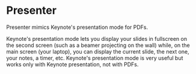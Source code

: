 # Presenter #

Presenter mimics Keynote's presentation mode for PDFs.

Keynote's presentation mode lets you display your slides in fullscreen on the second screen (such as a beamer projecting on the wall) while, on the main screen (your laptop), you can display the current slide, the next one, your notes, a timer, etc. Keynote's presentation mode is very useful but works only with Keynote presentation, not with PDFs.
